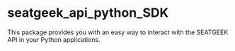 # seatgeek_api_python_SDK
This package provides you with an easy way to interact with the SEATGEEK API in your Python applications.
